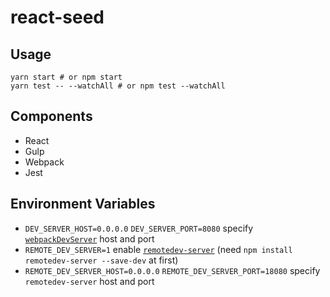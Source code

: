 # react-seed

## Usage

    yarn start # or npm start
    yarn test -- --watchAll # or npm test --watchAll

## Components

* React
* Gulp
* Webpack
* Jest

## Environment Variables

* `DEV_SERVER_HOST=0.0.0.0` `DEV_SERVER_PORT=8080` specify [`webpackDevServer`](https://webpack.js.org/configuration/dev-server/) host and port
* `REMOTE_DEV_SERVER=1` enable [`remotedev-server`](https://github.com/zalmoxisus/remotedev-server) (need `npm install remotedev-server --save-dev` at first)
* `REMOTE_DEV_SERVER_HOST=0.0.0.0` `REMOTE_DEV_SERVER_PORT=18080` specify `remotedev-server` host and port
